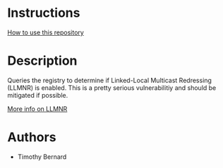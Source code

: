 # Instructions
[How to use this repository](../../README.md)

# Description
Queries the registry to determine if Linked-Local Multicast Redressing (LLMNR) is enabled. This is a pretty serious vulnerabilitiy and should be mitigated if possible.

[More info on LLMNR](https://attack.mitre.org/techniques/T1557/001/)


# Authors
* Timothy Bernard